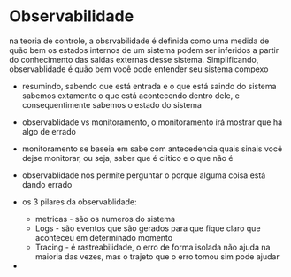 # Observabilidade

na teoria de controle, a obsrvabilidade é definida como uma medida de
quão bem os estados internos de um sistema podem ser inferidos a partir do conhecimento das saidas externas desse 
sistema. Simplificando, observablidade é quão bem você pode entender seu sistema compexo

- resumindo, sabendo que está entrada e o que está saindo do sistema sabemos extamente o que está acontecendo dentro 
dele, e consequentimente sabemos o estado do sistema
- observablidade vs monitoramento, o monitoramento irá mostrar que há algo de errado
- monitoramento se baseia em sabe com antecedencia quais sinais você dejse monitorar, ou seja, saber que é clitico e o 
que não é
- observablidade nos permite perguntar o porque alguma coisa está dando errado
- os 3 pilares da observablidade:
    - metricas - são os numeros do sistema
    - Logs - são eventos que são gerados para que fique claro que aconteceu em determinado momento
    - Tracing - é rastreabilidade, o erro de forma isolada não ajuda na maioria das vezes, mas o trajeto que o erro 
    tomou sim pode ajudar

- 